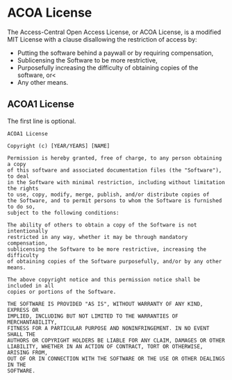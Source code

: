 # ACOA License

The Access-Central Open Access License, or ACOA License, is a
modified MIT License with a clause disallowing the restriction of access by:

- Putting the software behind a paywall or by requiring compensation,
- Sublicensing the Software to be more restrictive,
- Purposefully increasing the difficulty of obtaining copies of the software, or<
- Any other means.

## ACOA1 License

The first line
is optional.

```
ACOA1 License

Copyright (c) [YEAR/YEARS] [NAME]

Permission is hereby granted, free of charge, to any person obtaining a copy
of this software and associated documentation files (the "Software"), to deal
in the Software with minimal restriction, including without limitation the rights
to use, copy, modify, merge, publish, and/or distribute copies of
the Software, and to permit persons to whom the Software is furnished to do so,
subject to the following conditions:

The ability of others to obtain a copy of the Software is not intentionally
restricted in any way, whether it may be through mandatory compensation,
sublicensing the Software to be more restrictive, increasing the difficulty
of obtaining copies of the Software purposefully, and/or by any other means.

The above copyright notice and this permission notice shall be included in all
copies or portions of the Software.

THE SOFTWARE IS PROVIDED "AS IS", WITHOUT WARRANTY OF ANY KIND, EXPRESS OR
IMPLIED, INCLUDING BUT NOT LIMITED TO THE WARRANTIES OF MERCHANTABILITY,
FITNESS FOR A PARTICULAR PURPOSE AND NONINFRINGEMENT. IN NO EVENT SHALL THE
AUTHORS OR COPYRIGHT HOLDERS BE LIABLE FOR ANY CLAIM, DAMAGES OR OTHER
LIABILITY, WHETHER IN AN ACTION OF CONTRACT, TORT OR OTHERWISE, ARISING FROM,
OUT OF OR IN CONNECTION WITH THE SOFTWARE OR THE USE OR OTHER DEALINGS IN THE
SOFTWARE.
```
